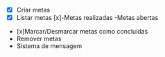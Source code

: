 - [x] Criar metas
- [x] Listar metas
   [x]-Metas realizadas
   -Metas abertas
- [x]Marcar/Desmarcar metas como concluídas
- Remover metas
- Sistema de mensagem